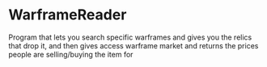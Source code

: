 # WarframeReader
Program that lets you search specific warframes and gives you the relics that drop it, and then gives access warframe market and returns the prices people are selling/buying the item for

